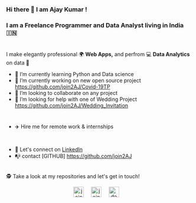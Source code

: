### Hi there 👋  I am Ajay Kumar ! 
### I am a Freelance Programmer and Data Analyst living in India 🇮🇳

<!--
💻 ![](https://komarev.com/ghpvc/?username=JOIN2AJ&label=Views)
**join2AJ/join2AJ** is a ✨ _special_ ✨ repository because its `README.md` (this file) appears on your GitHub profile.

Here are some ideas to get you started:

- 🔭 I’m currently working on ...
- 🌱 I’m currently learning ...
- 👯 I’m looking to collaborate on ...
- 🤔 I’m looking for help with ...
- 💬 Ask me about ...
- 📫 How to reach me: ...
- 😄 Pronouns: ...
- ⚡ Fun fact: ...
- 🎓  I have Completed master's in computer applications
- 📚  Reading more about how the computer works
- ⛵  Encouraging people for open source collaborations
- 💼  Do read my resume here: [](http://)
-->

#

I make elegantly professional 🌍  **Web Apps,** and perfrom 💻  **Data Analytics** on data 🎨

- 🌱  I’m currently learning Python and Data science
- 🔭  I’m currently working on new open source project https://github.com/join2AJ/Covid-19TP
- 👯  I’m looking to collaborate on any project
- 🤔  I’m looking for help with one of Wedding Project https://github.com/join2AJ/Wedding_Invitation
#
- ✈️  Hire me for remote work & internships
#
- 🎉  Let's connect on [LinkedIn](https://linkedin.com/in/join2aj)
- 📭  contact [GITHUB] https://github.com/join2AJ
<br>
<!--
**Languages and Tools:**  
<code><img height="28" src="https://raw.githubusercontent.com/gilbarbara/logos/804dc257b59e144eaca5bc6ffd16949752c6f789/logos/flutter.svg"></code>&nbsp;
<code><img height="28" src="https://raw.githubusercontent.com/gilbarbara/logos/804dc257b59e144eaca5bc6ffd16949752c6f789/logos/dart.svg"></code>&nbsp;
<code><img height="28" src="https://raw.githubusercontent.com/gilbarbara/logos/804dc257b59e144eaca5bc6ffd16949752c6f789/logos/javascript.svg"></code>&nbsp;
<code><img height="28" src="https://raw.githubusercontent.com/gilbarbara/logos/804dc257b59e144eaca5bc6ffd16949752c6f789/logos/python.svg"></code>&nbsp;
<code><img height="28" src="https://raw.githubusercontent.com/gilbarbara/logos/804dc257b59e144eaca5bc6ffd16949752c6f789/logos/mongodb.svg"></code>&nbsp;
<code><img height="28" src="https://raw.githubusercontent.com/gilbarbara/logos/804dc257b59e144eaca5bc6ffd16949752c6f789/logos/express.svg"></code>&nbsp;
<code><img height="28" src="https://raw.githubusercontent.com/gilbarbara/logos/804dc257b59e144eaca5bc6ffd16949752c6f789/logos/react.svg"></code>&nbsp;
<code><img height="28" src="https://raw.githubusercontent.com/github/explore/80688e429a7d4ef2fca1e82350fe8e3517d3494d/topics/nodejs/nodejs.png"></code>&nbsp;
-->
🕵 Take a look at my repositories and let's get in touch!
<br>
<p align="center">
<a href="https://twitter.com/join2aj" target="blank"><img align="center" src="https://cdn.jsdelivr.net/npm/simple-icons@3.0.1/icons/twitter.svg" alt="join2aj" height="28" width="28" /></a>&nbsp;&nbsp;&nbsp;&nbsp;
<a href="https://linkedin.com/in/join2aj" target="blank"><img align="center" src="https://cdn.jsdelivr.net/npm/simple-icons@3.0.1/icons/linkedin.svg" alt="join2aj" height="28" width="28" /></a>&nbsp;&nbsp;&nbsp;&nbsp;
<a href="https://instagram.com/developer.join2aj" target="blank"><img align="center" src="https://cdn.jsdelivr.net/npm/simple-icons@3.0.1/icons/instagram.svg" alt="developer.join2aj" height="28" width="28" /></a>&nbsp;&nbsp;&nbsp;&nbsp;
</p>
